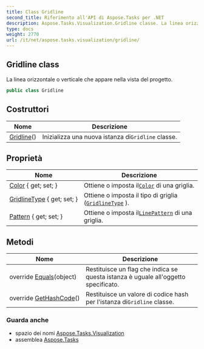 ```yaml
---
title: Class Gridline
second_title: Riferimento all'API di Aspose.Tasks per .NET
description: Aspose.Tasks.Visualization.Gridline classe. La linea orizzontale o verticale che appare nella vista del progetto.
type: docs
weight: 2770
url: /it/net/aspose.tasks.visualization/gridline/
---
```

## Gridline class

La linea orizzontale o verticale che appare nella vista del progetto.

```csharp
public class Gridline
```

## Costruttori

| Nome | Descrizione |
| --- | --- |
| [Gridline](gridline/)() | Inizializza una nuova istanza di`Gridline` classe. |

## Proprietà

| Nome | Descrizione |
| --- | --- |
| [Color](../../aspose.tasks.visualization/gridline/color/) { get; set; } | Ottiene o imposta il[`Color`](./color/) di una griglia. |
| [GridlineType](../../aspose.tasks.visualization/gridline/gridlinetype/) { get; set; } | Ottiene o imposta il tipo di griglia ([`GridlineType`](./gridlinetype/) ). |
| [Pattern](../../aspose.tasks.visualization/gridline/pattern/) { get; set; } | Ottiene o imposta il[`LinePattern`](../linepattern/) di una griglia. |

## Metodi

| Nome | Descrizione |
| --- | --- |
| override [Equals](../../aspose.tasks.visualization/gridline/equals/)(object) | Restituisce un flag che indica se questa istanza è uguale all'oggetto specificato. |
| override [GetHashCode](../../aspose.tasks.visualization/gridline/gethashcode/)() | Restituisce un valore di codice hash per l'istanza di`Gridline` classe. |

### Guarda anche

* spazio dei nomi [Aspose.Tasks.Visualization](../../aspose.tasks.visualization/)
* assemblea [Aspose.Tasks](../../)


